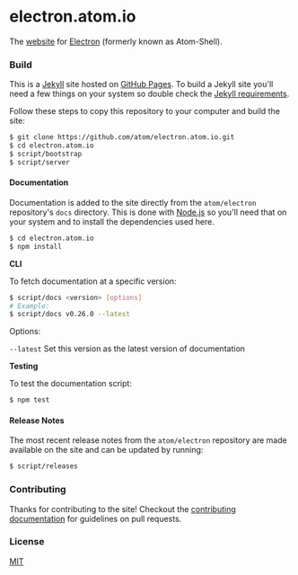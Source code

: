 # electron.atom.io

The [website](http://electron.atom.io) for [Electron](https://github.com/atom/electron) (formerly known as Atom-Shell).

### Build

This is a [Jekyll](http://jekyllrb.com) site hosted on [GitHub Pages](http://pages.github.com). To build a Jekyll site you'll need a few things on your system so double check the [Jekyll requirements](http://jekyllrb.com/docs/installation/#requirements).

Follow these steps to copy this repository to your computer and build the site:

```bash
$ git clone https://github.com/atom/electron.atom.io.git
$ cd electron.atom.io
$ script/bootstrap
$ script/server
```

#### Documentation

Documentation is added to the site directly from the `atom/electron` repository's `docs` directory. This is done with [Node.js](http://www.nodejs.org/download) so you'll need that on your system and to install the dependencies used here.

```bash
$ cd electron.atom.io
$ npm install
```


**CLI**

To fetch documentation at a specific version:

```bash
$ script/docs <version> [options]
# Example:
$ script/docs v0.26.0 --latest
```
Options:

`--latest` Set this version as the latest version of documentation

**Testing**

To test the documentation script:

```bash
$ npm test
```

#### Release Notes

The most recent release notes from the `atom/electron` repository are made available on the site and can be updated by running:

```bash
$ script/releases
```

### Contributing

Thanks for contributing to the site! Checkout the [contributing documentation](CONTRIBUTING.md) for guidelines on pull requests.

### License

[MIT](license.md)
